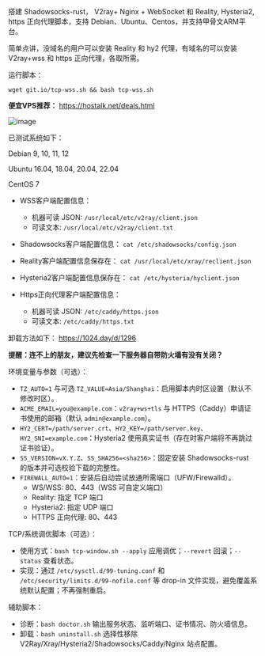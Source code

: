 搭建 Shadowsocks-rust， V2ray+ Nginx + WebSocket 和 Reality, Hysteria2, https 正向代理脚本，支持 Debian、Ubuntu、Centos，并支持甲骨文ARM平台。

简单点讲，没域名的用户可以安装 Reality 和 hy2 代理，有域名的可以安装 V2ray+wss 和 https 正向代理，各取所需。

运行脚本：

```
wget git.io/tcp-wss.sh && bash tcp-wss.sh
```

**便宜VPS推荐：** https://hostalk.net/deals.html

![image](https://github.com/user-attachments/assets/0b6db263-a8ee-48c5-8605-048e3e25c967)

已测试系统如下：

Debian 9, 10, 11, 12

Ubuntu 16.04, 18.04, 20.04, 22.04

CentOS 7

* WSS客户端配置信息：
  - 机器可读 JSON: `/usr/local/etc/v2ray/client.json`
  - 可读文本: `/usr/local/etc/v2ray/client.txt`

* Shadowsocks客户端配置信息：
`cat /etc/shadowsocks/config.json`

* Reality客户端配置信息保存在：
`cat /usr/local/etc/xray/reclient.json`

* Hysteria2客户端配置信息保存在：
`cat /etc/hysteria/hyclient.json`

* Https正向代理客户端配置信息：
  - 机器可读 JSON: `/etc/caddy/https.json`
  - 可读文本: `/etc/caddy/https.txt`

卸载方法如下：
https://1024.day/d/1296

**提醒：连不上的朋友，建议先检查一下服务器自带防火墙有没有关闭？**

环境变量与参数（可选）：

- `TZ_AUTO=1` 与可选 `TZ_VALUE=Asia/Shanghai`：启用脚本内时区设置（默认不修改时区）。
- `ACME_EMAIL=you@example.com`：`v2ray+ws+tls` 与 HTTPS（Caddy）申请证书使用的邮箱（默认 `admin@example.com`）。
- `HY2_CERT=/path/server.crt`、`HY2_KEY=/path/server.key`、`HY2_SNI=example.com`：Hysteria2 使用真实证书（存在时客户端将不再跳过证书验证）。
- `SS_VERSION=vX.Y.Z`、`SS_SHA256=<sha256>`：固定安装 Shadowsocks-rust 的版本并可选校验下载的完整性。
- `FIREWALL_AUTO=1`：安装后自动尝试放通所需端口（UFW/Firewalld）。
  - WS/WSS: 80、443（WSS 可自定义端口）
  - Reality: 指定 TCP 端口
  - Hysteria2: 指定 UDP 端口
  - HTTPS 正向代理: 80、443

TCP/系统调优脚本（可选）：

- 使用方式：`bash tcp-window.sh --apply` 应用调优；`--revert` 回滚；`--status` 查看状态。
- 实现：通过 `/etc/sysctl.d/99-tuning.conf` 和 `/etc/security/limits.d/99-nofile.conf` 等 drop-in 文件实现，避免覆盖系统默认配置；不再强制重启。

辅助脚本：

- 诊断：`bash doctor.sh` 输出服务状态、监听端口、证书情况、防火墙信息。
- 卸载：`bash uninstall.sh` 选择性移除 V2Ray/Xray/Hysteria2/Shadowsocks/Caddy/Nginx 站点配置。
